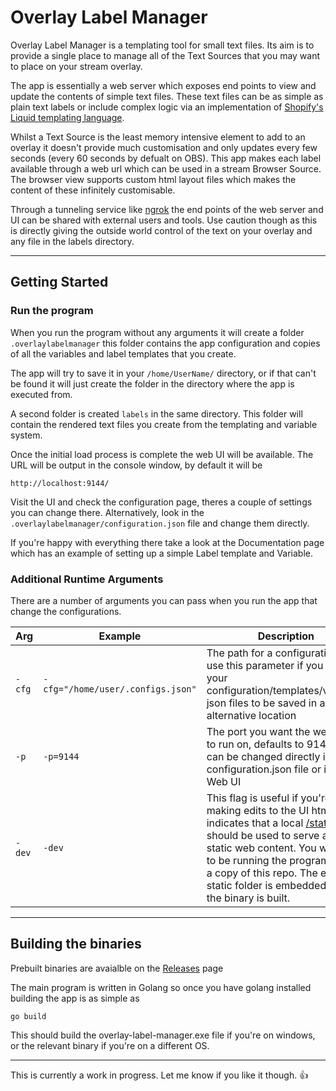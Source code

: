 # Overlay Label Manager

Overlay Label Manager is a templating tool for small text files. Its aim is to provide a single place to manage all of the Text Sources that you may want to place on your stream overlay.


The app is essentially a web server which exposes end points to view and update the contents of simple text files. These text files can be as simple as plain text labels or include complex logic via an implementation of [Shopify's Liquid templating language](https://shopify.github.io/liquid/).


Whilst a Text Source is the least memory intensive element to add to an overlay it doesn't provide much customisation and only updates every few seconds (every 60 seconds by defualt on OBS). This app makes each label available through a web url which can be used in a stream Browser Source. The browser view supports custom html layout files which makes the content of these infinitely customisable.


Through a tunneling service like [ngrok](https://ngrok.com) the end points of the web server and UI can be shared with external users and tools. Use caution though as this is directly giving the outside world control of the text on your overlay and any file in the labels directory.

---

## Getting Started

### Run the program

When you run the program without any arguments it will create a folder `.overlaylabelmanager` this folder contains the app configuration and copies of all the variables and label templates that you create.

The app will try to save it in your `/home/UserName/` directory, or if that can't be found it will just create the folder in the directory where the app is executed from.

A second folder is created `labels` in the same directory. This folder will contain the rendered text files you create from the templating and variable system.

Once the initial load process is complete the web UI will be available. The URL will be output in the console window, by default it will be

```http://localhost:9144/```

Visit the UI and check the configuration page, theres a couple of settings you can change there. Alternatively, look in the `.overlaylabelmanager/configuration.json` file and change them directly.

If you're happy with everything there take a look at the Documentation page which has an example of setting up a simple Label template and Variable.


### Additional Runtime Arguments

There are a number of arguments you can pass when you run the app that change the configurations.

| Arg | Example | Description |
| --- | ---     | ----        |
| `-cfg` | `-cfg="/home/user/.configs.json"` | The path for a configuration file, use this parameter if you want your configuration/templates/variables json files to be saved in an alternative location |
| `-p` | `-p=9144` | The port you want the web UI/API to run on, defaults to 9144, this can be changed directly in the configuration.json file or in the Web UI |
| `-dev` | `-dev` | This flag is useful if you're making edits to the UI html/js. It indicates that a local [/static](/static) folder should be used to serve all the static web content. You will need to be running the program within a copy of this repo. The entire static folder is embedded when the binary is built. |

---

## Building the binaries

Prebuilt binaries are avaialble on the [Releases](https://github.com/decalibrate/overlay-label-manager/releases) page


The main program is written in Golang so once you have golang installed building the app is as simple as

```go build ```

This should build the overlay-label-manager.exe file if you're on windows, or the relevant binary if you're on a different OS.


---

This is currently a work in progress. Let me know if you like it though. 👍
